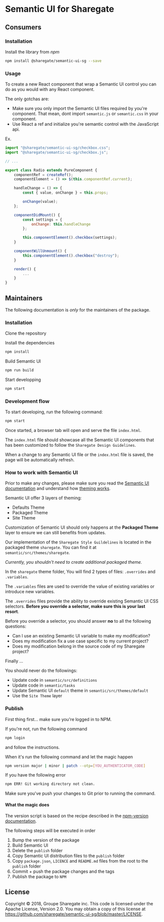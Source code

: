 # Semantic UI for Sharegate

## Consumers

### Installation

Install the library from *npm*

```bash
npm install @sharegate/semantic-ui-sg --save
```

### Usage

To create a new React component that wrap a Semantic UI control you can do as you would with any React component.

The only gotchas are:

- Make sure you only import the Semantic UI files required by you're component. That mean, dont import `semantic.js` or `semantic.css` in your component.
- Use React a ref and initialize you're semantic control with the JavaScript api.

Ex.

```javascript
import "@sharegate/semantic-ui-sg/checkbox.css";
import "@sharegate/semantic-ui-sg/checkbox.js";

// ...

export class Radio extends PureComponent {
    componentRef = createRef();
    componentElement = () => $(this.componentRef.current);

    handleChange = () => {
        const { value, onChange } = this.props;

        onChange(value);
    };

    componentDidMount() {
        const settings = {
            onChange: this.handleChange
        };

        this.componentElement().checkbox(settings);
    }

    componentWillUnmount() {
        this.componentElement().checkbox("destroy");
    }

    render() {
        ...
    }
}
```

## Maintainers

The following documentation is _only_ for the maintainers of the package.

### Installation

Clone the repository

Install the dependencies

```bash
npm install
```

Build Semantic UI

```bash
npm run build
```

Start developping

```bash
npm start
```

### Development flow

To start developing, run the following command:

```bash
npm start
```

Once started, a browser tab will open and serve the file `index.html`.

The `index.html` file should showcase all the Semantic UI components that has been customized to follow the `Sharegate Design Guidelines`.

When a change to any Semantic UI file or the `index.html` file is saved, the page will be automatically refresh.

### How to work with Semantic UI 

Prior to make any changes, please make sure you read the [Semantic UI documentation](https://semantic-ui.com/) and understand how [theming works](https://semantic-ui.com/usage/theming.html).

Semantic UI offer 3 layers of theming:
- Defaults Theme
- Packaged Theme
- Site Theme

Customization of Semantic UI should only happens at the **Packaged Theme** layer to ensure we can still benefits from updates.

Our implementation of the `Sharegate Style Guildelines` is located in the packaged theme `sharegate`. You can find it at `semantic/src/themes/sharegate`.

_Currently, you shouldn't need to create additional packaged theme._

In the `sharegate` theme folder, You will find 2 types of files: `.overrides` and `.variables`.

The `.variables` files are used to override the value of existing variables or introduce new variables.

The `.overrides` files provide the ability to override existing Semantic UI CSS selectors. **Before you override a selector, make sure this is your last resort**.

Before you override a selector, you should answer **no** to all the following questions:
- Can I use an existing Semantic UI variable to make my modification?
- Does my modification fix a use case specific to my current project? 
- Does my modification belong in the source code of my Sharegate project?

Finally ...

You should never do the followings:
- Update code in `semantic/src/definitions`
- Update code in `semantic/tasks`
- Update Semantic UI `default` theme in `semantic/src/themes/default`
- Use the `Site Theme` layer

### Publish

First thing first... make sure you're logged in to NPM.

If you're not, run the following command

```bash
npm login
```

and follow the instructions.

When it's run the following command and let the magic happen

```bash
npm version major | minor | patch --otp=[YOU_AUTHENTICATOR_CODE]
```

If you have the following error

```bash
npm ERR! Git working directory not clean.
```

Make sure you've push your changes to Git prior to running the command.

#### What the magic does

The version script is based on the recipe described in the [npm-version documentation](https://docs.npmjs.com/cli/version).

The following steps will be executed in order

1. Bump the version of the package
2. Build Semantic UI
3. Delete the `publish` folder
4. Copy Semantic UI distribution files to the `publish` folder
5. Copy `package.json`, `LICENCE` and `README.md` files from the root to the `publish` folder
6. Commit + push the package changes and the tags
7. Publish the package to `NPM`

## License

Copyright © 2018, Groupe Sharegate inc. This code is licensed under the Apache License, Version 2.0. You may obtain a copy of this license at https://github.com/sharegate/semantic-ui-sg/blob/master/LICENSE.